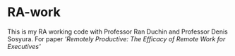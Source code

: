 # RA-work

This is my RA working code with Professor Ran Duchin and Professor Denis Sosyura.
For paper *'Remotely Productive: The Efficacy of Remote Work for Executives'*

